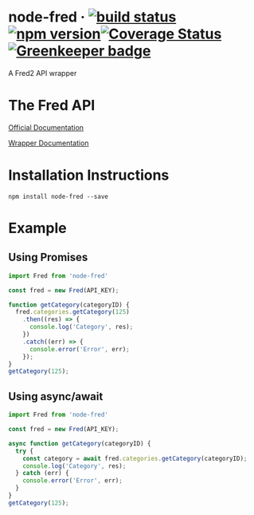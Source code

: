 
# node-fred &middot; [![build status](https://travis-ci.org/pastorsj/node-fred.svg?branch=master)](https://travis-ci.org/pastorsj/node-fred)[![npm version](https://img.shields.io/npm/v/node-fred.svg?style=flat)](https://www.npmjs.com/package/node-fred)[![Coverage Status](https://coveralls.io/repos/github/pastorsj/node-fred/badge.svg?branch=master)](https://coveralls.io/github/pastorsj/node-fred?branch=master)[![Greenkeeper badge](https://badges.greenkeeper.io/pastorsj/node-fred.svg)](https://greenkeeper.io/)

A Fred2 API wrapper

# The Fred API
[Official Documentation](https://research.stlouisfed.org/docs/api/fred/)

[Wrapper Documentation](https://pastorsj.github.io/node-fred-api/)

# Installation Instructions
```
npm install node-fred --save
```

# Example
## Using Promises
``` javascript
import Fred from 'node-fred'

const fred = new Fred(API_KEY);

function getCategory(categoryID) {
  fred.categories.getCategory(125)
    .then((res) => {
      console.log('Category', res);
    })
    .catch((err) => {
      console.error('Error', err);
    });
}
getCategory(125);
```
## Using async/await
``` javascript
import Fred from 'node-fred'

const fred = new Fred(API_KEY);

async function getCategory(categoryID) {
  try {
    const category = await fred.categories.getCategory(categoryID);
    console.log('Category', res);
  } catch (err) {
    console.error('Error', err);
  }
}
getCategory(125);
```
